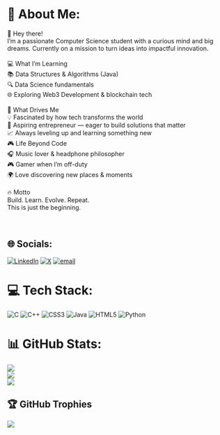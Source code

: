 # 💫 About Me:
👋 Hey there!<br>I’m a passionate Computer Science student with a curious mind and big dreams. Currently on a mission to turn ideas into impactful innovation.<br><br>💻 What I’m Learning<br>📚 Data Structures & Algorithms (Java)<br>🔍 Data Science fundamentals<br>🌐 Exploring Web3 Development & blockchain tech<br><br>🚀 What Drives Me<br>💡 Fascinated by how tech transforms the world<br>💼 Aspiring entrepreneur — eager to build solutions that matter<br>📈 Always leveling up and learning something new<br>🎮 Life Beyond Code<br>🎧 Music lover & headphone philosopher<br>🎮 Gamer when I’m off-duty<br>🌍 Love discovering new places & moments<br><br>🔥 Motto<br>Build. Learn. Evolve. Repeat.<br>This is just the beginning.<br><br><br>


## 🌐 Socials:
[![LinkedIn](https://img.shields.io/badge/LinkedIn-%230077B5.svg?logo=linkedin&logoColor=white)](https://linkedin.com/in/https://www.linkedin.com/in/xen0p/) [![X](https://img.shields.io/badge/X-black.svg?logo=X&logoColor=white)](https://x.com/https://x.com/Xen0pp) [![email](https://img.shields.io/badge/Email-D14836?logo=gmail&logoColor=white)](mailto:mohitkumarbiswas9@gmail.com) 

# 💻 Tech Stack:
![C](https://img.shields.io/badge/c-%2300599C.svg?style=plastic&logo=c&logoColor=white) ![C++](https://img.shields.io/badge/c++-%2300599C.svg?style=plastic&logo=c%2B%2B&logoColor=white) ![CSS3](https://img.shields.io/badge/css3-%231572B6.svg?style=plastic&logo=css3&logoColor=white) ![Java](https://img.shields.io/badge/java-%23ED8B00.svg?style=plastic&logo=openjdk&logoColor=white) ![HTML5](https://img.shields.io/badge/html5-%23E34F26.svg?style=plastic&logo=html5&logoColor=white) ![Python](https://img.shields.io/badge/python-3670A0?style=plastic&logo=python&logoColor=ffdd54)
# 📊 GitHub Stats:
![](https://github-readme-stats.vercel.app/api?username=Xen0p&theme=dark&hide_border=false&include_all_commits=true&count_private=true)<br/>
![](https://nirzak-streak-stats.vercel.app/?user=Xen0p&theme=dark&hide_border=false)<br/>
![](https://github-readme-stats.vercel.app/api/top-langs/?username=Xen0p&theme=dark&hide_border=false&include_all_commits=true&count_private=true&layout=compact)

## 🏆 GitHub Trophies
![](https://github-profile-trophy.vercel.app/?username=Xen0p&theme=radical&no-frame=false&no-bg=false&margin-w=4)

<!-- Proudly created with GPRM ( https://gprm.itsvg.in ) -->
